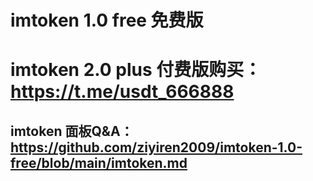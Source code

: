 # imtoken 1.0 free 免费版
# imtoken 2.0 plus 付费版购买：https://t.me/usdt_666888
## imtoken 面板Q&A：https://github.com/ziyiren2009/imtoken-1.0-free/blob/main/imtoken.md

